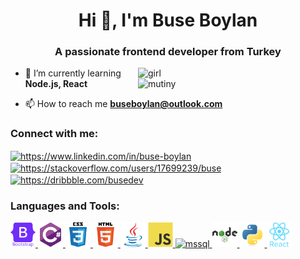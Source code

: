 <h1 align="center">Hi 👋, I'm Buse Boylan</h1>
<h3 align="center">A passionate frontend developer from Turkey</h3>

<!--<img align="right" alt="codergirl" width="300" src="https://i.pinimg.com/originals/e7/26/c7/e726c74ac081eed50feee1433d12c998.gif">-->
<img align="right" alt="girl" width="300" src="https://camo.githubusercontent.com/28e80ff1d148492dc2b7f0437a8eb4e9079b7b8b3f9842108e0823fcda1d434a/68747470733a2f2f692e70696e696d672e636f6d2f6f726967696e616c732f36382f61652f62662f36386165626634633731626431643630393066383732333732373262303165352e676966">
<img align="right" alt="mutiny" width="300" src="https://i0.wp.com/revistapaco.com/wp-content/uploads/2015/12/hcf_portada2.jpg?resize=910%2C681&ssl=1">

- 🌱 I’m currently learning **Node.js, React**

- 📫 How to reach me **buseboylan@outlook.com**

<h3 align="left">Connect with me:</h3>
<p align="left">
<a href="https://www.linkedin.com/in/buse-boylan" target="blank"><img align="center" src="https://raw.githubusercontent.com/rahuldkjain/github-profile-readme-generator/master/src/images/icons/Social/linked-in-alt.svg" alt="https://www.linkedin.com/in/buse-boylan" height="30" width="40" /></a>
<a href="https://stackoverflow.com/users/17699239/buse" target="blank"><img align="center" src="https://raw.githubusercontent.com/rahuldkjain/github-profile-readme-generator/master/src/images/icons/Social/stack-overflow.svg" alt="https://stackoverflow.com/users/17699239/buse" height="30" width="40" /></a>
<a href="https://dribbble.com/busedev" target="blank"><img align="center" src="https://raw.githubusercontent.com/rahuldkjain/github-profile-readme-generator/master/src/images/icons/Social/dribbble.svg" alt="https://dribbble.com/busedev" height="30" width="40" /></a>
</p>

<h3 align="left">Languages and Tools:</h3>
<p align="left"> <a href="https://getbootstrap.com" target="_blank" rel="noreferrer"> <img src="https://raw.githubusercontent.com/devicons/devicon/master/icons/bootstrap/bootstrap-plain-wordmark.svg" alt="bootstrap" width="40" height="40"/> </a> <a href="https://www.w3schools.com/cs/" target="_blank" rel="noreferrer"> <img src="https://raw.githubusercontent.com/devicons/devicon/master/icons/csharp/csharp-original.svg" alt="csharp" width="40" height="40"/> </a> <a href="https://www.w3schools.com/css/" target="_blank" rel="noreferrer"> <img src="https://raw.githubusercontent.com/devicons/devicon/master/icons/css3/css3-original-wordmark.svg" alt="css3" width="40" height="40"/> </a> <a href="https://www.w3.org/html/" target="_blank" rel="noreferrer"> <img src="https://raw.githubusercontent.com/devicons/devicon/master/icons/html5/html5-original-wordmark.svg" alt="html5" width="40" height="40"/> </a> <a href="https://www.java.com" target="_blank" rel="noreferrer"> <img src="https://raw.githubusercontent.com/devicons/devicon/master/icons/java/java-original.svg" alt="java" width="40" height="40"/> </a> <a href="https://developer.mozilla.org/en-US/docs/Web/JavaScript" target="_blank" rel="noreferrer"> <img src="https://raw.githubusercontent.com/devicons/devicon/master/icons/javascript/javascript-original.svg" alt="javascript" width="40" height="40"/> </a> <a href="https://www.microsoft.com/en-us/sql-server" target="_blank" rel="noreferrer"> <img src="https://www.svgrepo.com/show/303229/microsoft-sql-server-logo.svg" alt="mssql" width="40" height="40"/> </a> <a href="https://nodejs.org" target="_blank" rel="noreferrer"> <img src="https://raw.githubusercontent.com/devicons/devicon/master/icons/nodejs/nodejs-original-wordmark.svg" alt="nodejs" width="40" height="40"/> </a> <a href="https://www.python.org" target="_blank" rel="noreferrer"> <img src="https://raw.githubusercontent.com/devicons/devicon/master/icons/python/python-original.svg" alt="python" width="40" height="40"/> </a> <a href="https://reactjs.org/" target="_blank" rel="noreferrer"> <img src="https://raw.githubusercontent.com/devicons/devicon/master/icons/react/react-original-wordmark.svg" alt="react" width="40" height="40"/> </a> </p>
